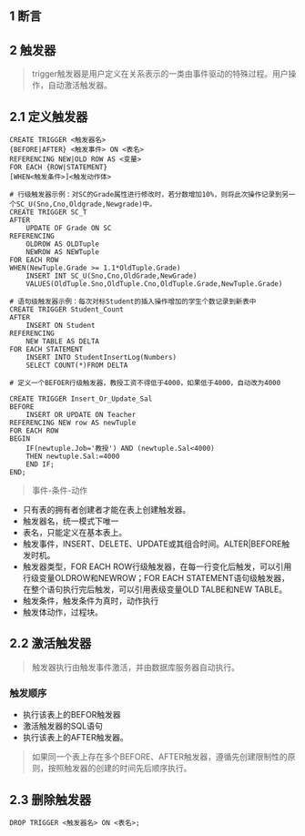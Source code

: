 ## 1 断言

## 2 触发器

> trigger触发器是用户定义在关系表示的一类由事件驱动的特殊过程。用户操作，自动激活触发器。

## 2.1 定义触发器

```
CREATE TRIGGER <触发器名>
{BEFORE|AFTER} <触发事件> ON <表名>
REFERENCING NEW|OLD ROW AS <变量>
FOR EACH {ROW|STATEMENT}
[WHEN<触发条件>]<触发动作体>

# 行级触发器示例：对SC的Grade属性进行修改时，若分数增加10%，则将此次操作记录到另一个SC_U(Sno,Cno,Oldgrade,Newgrade)中。
CREATE TRIGGER SC_T
AFTER 
    UPDATE OF Grade ON SC
REFERENCING
    OLDROW AS OLDTuple
    NEWROW AS NEWTuple
FOR EACH ROW
WHEN(NewTuple.Grade >= 1.1*OldTuple.Grade)
    INSERT INT SC_U(Sno,Cno,OldGrade,NewGrade)
    VALUES(OldTuple.Sno,OldTuple.Cno,OldTuple.Grade,NewTuple.Grade)

# 语句级触发器示例：每次对标Student的插入操作增加的学生个数记录到新表中
CREATE TRIGGER Student_Count
AFTER 
    INSERT ON Student
REFERENCING
    NEW TABLE AS DELTA
FOR EACH STATEMENT
    INSERT INTO StudentInsertLog(Numbers)
    SELECT COUNT(*)FROM DELTA

# 定义一个BEFOER行级触发器，教授工资不得低于4000，如果低于4000，自动改为4000

CREATE TRIGGER Insert_Or_Update_Sal
BEFORE 
    INSERT OR UPDATE ON Teacher
REFERENCING NEW row AS newTuple
FOR EACH ROW
BEGIN
    IF(newtuple.Job='教授') AND (newtuple.Sal<4000)
    THEN newtuple.Sal:=4000
    END IF;
END;
```
> 事件-条件-动作

* 只有表的拥有者创建者才能在表上创建触发器。
* 触发器名，统一模式下唯一
* 表名，只能定义在基本表上。
* 触发事件，INSERT、DELETE、UPDATE或其组合时间。ALTER|BEFORE触发时机。
* 触发器类型，FOR EACH ROW行级触发器，在每一行变化后触发，可以引用行级变量OLDROW和NEWROW；FOR EACH STATEMENT语句级触发器，在整个语句执行完后触发，可以引用表级变量OLD TALBE和NEW TABLE。
* 触发条件，触发条件为真时，动作执行
* 触发体动作，过程块。

## 2.2 激活触发器

> 触发器执行由触发事件激活，并由数据库服务器自动执行。

### 触发顺序
* 执行该表上的BEFOR触发器
* 激活触发器的SQL语句
* 执行该表上的AFTER触发器。

> 如果同一个表上存在多个BEFORE、AFTER触发器，遵循先创建限制性的原则，按照触发器的创建的时间先后顺序执行。


## 2.3 删除触发器

```
DROP TRIGGER <触发器名> ON <表名>;
```
